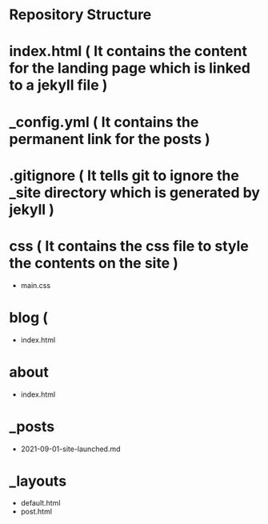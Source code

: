 
# Repository Structure

# index.html ( It contains the content for the landing page which is linked to a jekyll file )
# _config.yml ( It contains the permanent link for the posts )
# .gitignore (  It tells git to ignore the _site directory which is generated by jekyll )
# css ( It contains the css file to style the contents on the site )
  - main.css
# blog (
  - index.html 
# about
  - index.html
# _posts
  - 2021-09-01-site-launched.md
# _layouts
  - default.html
  - post.html
